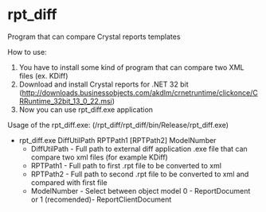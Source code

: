 # rpt_diff
Program that can compare Crystal reports templates

How to use:
1. You have to install some kind of program that can compare two XML files (ex. KDiff)
2. Download and install Crystal reports for .NET 32 bit (http://downloads.businessobjects.com/akdlm/crnetruntime/clickonce/CRRuntime_32bit_13_0_22.msi)
3. Now you can use rpt_diff.exe application 

Usage of the rpt_diff.exe: (/rpt_diff/rpt_diff/bin/Release/rpt_diff.exe)
  - rpt_diff.exe DiffUtilPath RPTPath1 [RPTPath2] ModelNumber
    - DiffUtilPath - Full path to external diff application .exe file that can compare two xml files (for example KDiff)
    - RPTPath1 - Full path to first .rpt file to be converted to xml
    - RPTPath2 - Full path to second .rpt file to be converted to xml and compared with first file
    - ModelNumber - Select between object model 0 - ReportDocument or 1 (recomended)- ReportClientDocument 
    
